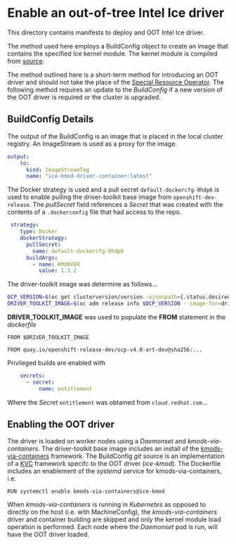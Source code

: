 
# Enable an out-of-tree Intel Ice driver

This directory contains manifests to deploy and OOT Intel Ice driver.  

The method used here employs a BuildConfig object to create an image that
contains the specified Ice kernel module.  The kernel module is compiled
from [source](https://sourceforge.net/projects/e1000/files/ice%20stable/).

The method outlined here is a short-term method for introducing an OOT driver and should not take the place of the [Special Resource Operator](https://github.com/openshift/special-resource-operator).  The following method requires an update to the *BuildConfig* if a new version of the OOT driver is required or the cluster is upgraded.

## BuildConfig Details

The output of the BuildConfig is an image that is placed in the local cluster registry.  An ImageStream is used as a proxy for the image.

```yaml
output:
    to:
      kind: ImageStreamTag
      name: "ice-kmod-driver-container:latest"
```

The Docker strategy is used and a pull secret `default-dockercfg-9hdp6` is used to enable pulling the driver-toolkit base image from `openshift-dev-release`.  The *pullSecret* field references a *Secret* that was created with the contents of a `.dockerconfig` file that had access to the repo.

```yaml
 strategy:
    type: Docker
    dockerStrategy:
      pullSecret:
        name: default-dockercfg-9hdp6
      buildArgs:
        - name: KMODVER
          value: 1.3.2
```

The driver-toolkit image was determine as follows...

```bash
OCP_VERSION=$(oc get clusterversion/version -ojsonpath={.status.desired.version})
DRIVER_TOOLKIT_IMAGE=$(oc adm release info $OCP_VERSION --image-for=driver-toolkit)
```

**DRIVER_TOOLKIT_IMAGE** was used to populate the **FROM** statement in the *dockerfile*

`FROM $DRIVER_TOOLKIT_IMAGE`

`FROM quay.io/openshift-release-dev/ocp-v4.0-art-dev@sha256:...`

Privileged builds are enabled with

```yaml
    secrets:
      - secret:
          name: entitlement
```

Where the *Secret* `entitlement` was obtained from `cloud.redhat.com`...

## Enabling the OOT driver

The driver is loaded on worker nodes using a *Daemonset* and *kmods-via-containers*.  The driver-toolkit base image includes an install of the [kmods-via-containers](https://github.com/openshift-psap/kmods-via-containers) framework.  The BuildConfig *git* source is an implementation of a [KVC](https://github.com/atyronesmith/kvc-ice-kmod.git) framework specifc to the OOT driver (*ice-kmod*).  The Dockerfile includes an enablement of the *systemd* service for kmods-via-containers, i.e.

`RUN systemctl enable kmods-via-containers@ice-kmod`

When *kmods-via-containers* is running in *Kubernetes* as opposed to directly on the host (i.e. with MachineConfig), the *kmods-via-containers* driver and container building are skipped and only the kernel module load operation is performed.  Each node where the *Daemonset* pod is run, will have the OOT driver loaded.

